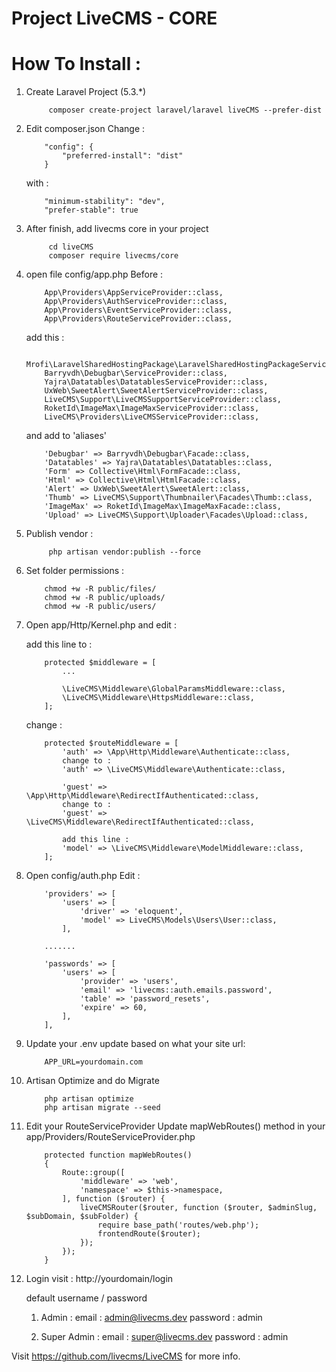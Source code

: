 # Project LiveCMS - CORE

# How To Install :

1. Create Laravel Project (5.3.*)
    ````
         composer create-project laravel/laravel liveCMS --prefer-dist
    ````

2. Edit composer.json
    Change  :
    ````    
        "config": {
            "preferred-install": "dist"
        }
    ````

    with :
    
    ````
        "minimum-stability": "dev",
        "prefer-stable": true
    ````


3. After finish, add livecms core in your project
    ````
         cd liveCMS 
         composer require livecms/core
    ````

4. open file config/app.php
    Before :
    ````
        App\Providers\AppServiceProvider::class,
        App\Providers\AuthServiceProvider::class,
        App\Providers\EventServiceProvider::class,
        App\Providers\RouteServiceProvider::class,
    ````

    add this :
    ````
        Mrofi\LaravelSharedHostingPackage\LaravelSharedHostingPackageServiceProvider::class,
        Barryvdh\Debugbar\ServiceProvider::class,
        Yajra\Datatables\DatatablesServiceProvider::class,
        UxWeb\SweetAlert\SweetAlertServiceProvider::class,
        LiveCMS\Support\LiveCMSSupportServiceProvider::class,
        RoketId\ImageMax\ImageMaxServiceProvider::class,
        LiveCMS\Providers\LiveCMSServiceProvider::class,
    ````
    and add to 'aliases'
    ````
        'Debugbar' => Barryvdh\Debugbar\Facade::class,
        'Datatables' => Yajra\Datatables\Datatables::class,
        'Form' => Collective\Html\FormFacade::class,
        'Html' => Collective\Html\HtmlFacade::class,
        'Alert' => UxWeb\SweetAlert\SweetAlert::class,
        'Thumb' => LiveCMS\Support\Thumbnailer\Facades\Thumb::class,
        'ImageMax' => RoketId\ImageMax\ImageMaxFacade::class,
        'Upload' => LiveCMS\Support\Uploader\Facades\Upload::class,
    ````

4. Publish vendor :
    ````
         php artisan vendor:publish --force
    ````

5. Set folder permissions :
    ````
        chmod +w -R public/files/
        chmod +w -R public/uploads/
        chmod +w -R public/users/
    ````

6. Open app/Http/Kernel.php and edit :

    add this line to :
    ```` 
        protected $middleware = [
            ...

            \LiveCMS\Middleware\GlobalParamsMiddleware::class,
            \LiveCMS\Middleware\HttpsMiddleware::class,
        ];
    ````

    change :
    ````
        protected $routeMiddleware = [
            'auth' => \App\Http\Middleware\Authenticate::class,
            change to :
            'auth' => \LiveCMS\Middleware\Authenticate::class,

            'guest' => \App\Http\Middleware\RedirectIfAuthenticated::class,
            change to :
            'guest' => \LiveCMS\Middleware\RedirectIfAuthenticated::class,

            add this line :
            'model' => \LiveCMS\Middleware\ModelMiddleware::class,
        ];
    ````

7. Open config/auth.php
    Edit :
    ````
        'providers' => [
            'users' => [
                'driver' => 'eloquent',
                'model' => LiveCMS\Models\Users\User::class,
            ],

        .......

        'passwords' => [
            'users' => [
                'provider' => 'users',
                'email' => 'livecms::auth.emails.password',
                'table' => 'password_resets',
                'expire' => 60,
            ],
        ],
    ````

8. Update your .env
    update based on what your site url:
    ````
        APP_URL=yourdomain.com
    ````

9. Artisan Optimize and do Migrate
    ````
        php artisan optimize
        php artisan migrate --seed
    ````

10. Edit your RouteServiceProvider
    Update mapWebRoutes() method in your app/Providers/RouteServiceProvider.php
    ````
        protected function mapWebRoutes()
        {
            Route::group([
                'middleware' => 'web',
                'namespace' => $this->namespace,
            ], function ($router) {
                liveCMSRouter($router, function ($router, $adminSlug, $subDomain, $subFolder) {
                    require base_path('routes/web.php');
                    frontendRoute($router);
                });
            });
        }
    ````

11. Login
    visit : http://yourdomain/login

    default username / password 
    
    1. Admin :
        email : admin@livecms.dev
        password : admin

    2. Super Admin :
        email : super@livecms.dev
        password : admin

Visit https://github.com/livecms/LiveCMS for more info.
